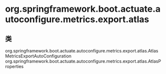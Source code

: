 # org.springframework.boot.actuate.autoconfigure.metrics.export.atlas

## 类

org.springframework.boot.actuate.autoconfigure.metrics.export.atlas.AtlasMetricsExportAutoConfiguration
org.springframework.boot.actuate.autoconfigure.metrics.export.atlas.AtlasProperties




